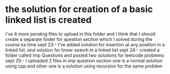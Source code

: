 # the solution for creation of a basic linked list is created
I've 4 more pending files to upload in this folder and 
I think that I should create a separate folder for question section which I solved during the course ka time
sept 23:-
I've added solution for insertion at any position in a linked list.
and solution for linear search in a linked list
sept 24:- 
created a folder called Imp Questions
and posted two solutions for leetcode problems
sept 25:-
I uploaded 2 files in imp question section 
one is a normal solution using cpp and other one is a solution using recursion for the same problem
